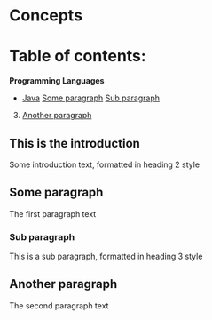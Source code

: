# Concepts


# Table of contents:

**Programming Languages**
  - [Java](java.md)
[Some paragraph](#paragraph1)
[Sub paragraph](#subparagraph1)
3. [Another paragraph](#paragraph2)

## This is the introduction <a name="introduction"></a>
Some introduction text, formatted in heading 2 style

## Some paragraph <a name="paragraph1"></a>
The first paragraph text

### Sub paragraph <a name="subparagraph1"></a>
This is a sub paragraph, formatted in heading 3 style

## Another paragraph <a name="paragraph2"></a>
The second paragraph text
